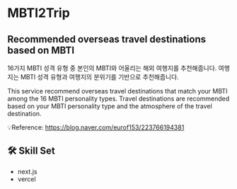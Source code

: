 # MBTI2Trip
## Recommended overseas travel destinations based on MBTI
16가지 MBTI 성격 유형 중 본인의 MBTI와 어울리는 해외 여행지를 추천해줍니다.
여행지는 MBTI 성격 유형과 여행지의 분위기를 기반으로 추천해줍니다.

This service recommend overseas travel destinations that match your MBTI among the 16 MBTI personality types. 
Travel destinations are recommended based on your MBTI personality type and the atmosphere of the travel destination.

💡Reference: https://blog.naver.com/eurof153/223766194381


## 🛠️ Skill Set
- next.js
- vercel

